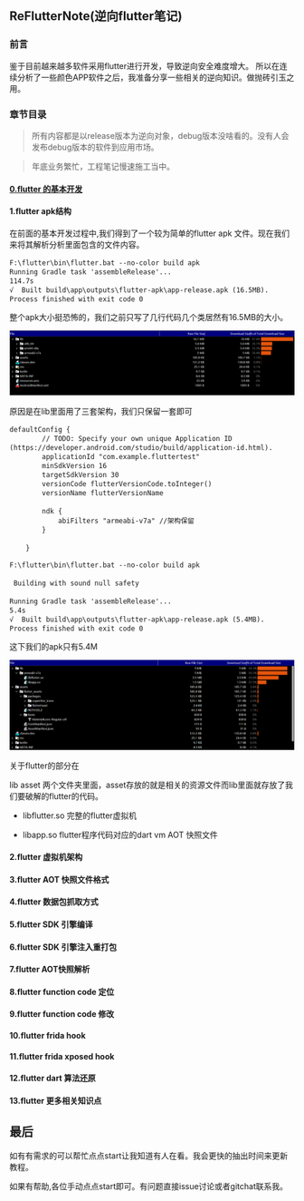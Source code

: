 ## ReFlutterNote(逆向flutter笔记)

### 前言

鉴于目前越来越多软件采用flutter进行开发，导致逆向安全难度增大。
所以在连续分析了一些颜色APP软件之后，我准备分享一些相关的逆向知识。做抛砖引玉之用。

### 章节目录

>所有内容都是以release版本为逆向对象，debug版本没啥看的。没有人会发布debug版本的软件到应用市场。

>年底业务繁忙，工程笔记慢速施工当中。

#### [0.flutter 的基本开发](https://github.com/HuRuWo/ReFlutterNote/blob/main/note/000.md)

#### 1.flutter apk结构

在前面的基本开发过程中,我们得到了一个较为简单的flutter apk 文件。现在我们来将其解析分析里面包含的文件内容。


```
F:\flutter\bin\flutter.bat --no-color build apk
Running Gradle task 'assembleRelease'...                          114.7s
√  Built build\app\outputs\flutter-apk\app-release.apk (16.5MB).
Process finished with exit code 0
```

整个apk大小挺恐怖的，我们之前只写了几行代码几个类居然有16.5MB的大小。

![](pic/01.png)

原因是在lib里面用了三套架构，我们只保留一套即可

```
defaultConfig {
        // TODO: Specify your own unique Application ID (https://developer.android.com/studio/build/application-id.html).
        applicationId "com.example.fluttertest"
        minSdkVersion 16
        targetSdkVersion 30
        versionCode flutterVersionCode.toInteger()
        versionName flutterVersionName

        ndk {
            abiFilters "armeabi-v7a" //架构保留
        }

    }
```

```
F:\flutter\bin\flutter.bat --no-color build apk

 Building with sound null safety 

Running Gradle task 'assembleRelease'...                            5.4s
√  Built build\app\outputs\flutter-apk\app-release.apk (5.4MB).
Process finished with exit code 0
```

这下我们的apk只有5.4M

![](pic/02.png)

关于flutter的部分在

lib asset 两个文件夹里面，asset存放的就是相关的资源文件而lib里面就存放了我们要破解的flutter的代码。

- libflutter.so 完整的flutter虚拟机

- libapp.so     flutter程序代码对应的dart vm AOT 快照文件


#### 2.flutter 虚拟机架构





#### 3.flutter AOT 快照文件格式

#### 4.flutter 数据包抓取方式

#### 5.flutter SDK 引擎编译

#### 6.flutter SDK 引擎注入重打包

#### 7.flutter AOT快照解析

#### 8.flutter function code 定位

#### 9.flutter function code 修改

#### 10.flutter frida hook

#### 11.flutter frida xposed hook

#### 12.flutter dart 算法还原

#### 13.flutter 更多相关知识点 

## 最后


如有有需求的可以帮忙点点start让我知道有人在看。我会更快的抽出时间来更新教程。

如果有帮助,各位手动点点start即可。有问题直接issue讨论或者gitchat联系我。


